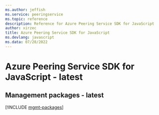 ```yaml
---
ms.author: jeffish
ms.service: peeringservice
ms.topic: reference
description: Reference for Azure Peering Service SDK for JavaScript
author: xirzec
title: Azure Peering Service SDK for JavaScript
ms.devlang: javascript
ms.data: 07/28/2022
---
```

# Azure Peering Service SDK for JavaScript - latest

## Management packages - latest
[!INCLUDE [mgmt-packages](peering-service-mgmt-index.md)]
